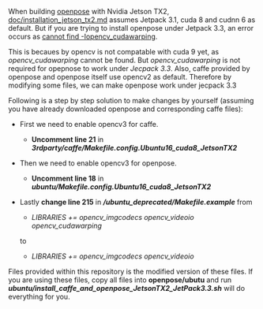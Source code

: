 When building [openpose](https://github.com/CMU-Perceptual-Computing-Lab/openpose) with Nvidia Jetson TX2, [doc/installation_jetson_tx2.md](https://github.com/CMU-Perceptual-Computing-Lab/openpose/blob/master/README.md) assumes Jetpack 3.1, cuda 8 and cudnn 6 as default. But if you are trying to install openpose under Jetpack 3.3, an error occurs as [cannot find -Iopencv_cudawarping](https://github.com/CMU-Perceptual-Computing-Lab/openpose/issues/918).

This is becaues by opencv is not compatable with cuda 9 yet, as *opencv_cudawarping* cannot be found. But *opencv_cudawarping* is not required for opepnose to work under *Jecpack 3.3*. Also, caffe provided by openpose and openpose itself use opencv2 as default. Therefore by modifying some files, we can make openpose work under jecpack 3.3

Following is a step by step solution to make changes by yourself (assuming you have already downloaded openpose and corresponding caffe files):

- First we need to enable opencv3 for caffe. 

    - **Uncomment line 21** in ***3rdparty/caffe/Makefile.config.Ubuntu16_cuda8_JetsonTX2***


- Then we need to enable opencv3 for openpose. 
    - **Uncomment line 18** in ***ubuntu/Makefile.config.Ubuntu16_cuda8_JetsonTX2***


- Lastly **change line 215** in ***/ubuntu_deprecated/Makefile.example*** from

    - *LIBRARIES += opencv_imgcodecs opencv_videoio opencv_cudawarping*

  to
    - *LIBRARIES += opencv_imgcodecs opencv_videoio*

Files provided within this repository is the modified version of these files. If you are using these files, copy all files into **openpose/ubutu** and run
***ubuntu/install_caffe_and_openpose_JetsonTX2_JetPack3.3.sh*** will do everything for you.
